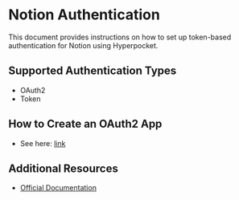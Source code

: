 # Notion Authentication

This document provides instructions on how to set up token-based authentication for Notion using Hyperpocket.

## Supported Authentication Types

- OAuth2
- Token

## How to Create an OAuth2 App

- See here: [link](https://developers.notion.com/docs/authorization)

## Additional Resources

- [Official Documentation](https://developers.notion.com/)


